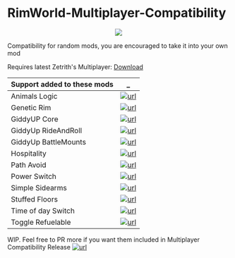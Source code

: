 # RimWorld-Multiplayer-Compatibility

<p align="center">
  <img src="https://raw.githubusercontent.com/notfood/RimWorld-Multiplayer-Compatibility/master/About/Preview.png">
</p>

Compatibility for random mods, you are encouraged to take it into your own mod

Requires latest Zetrith's Multiplayer: [Download](https://github.com/Parexy/Multiplayer)


Support added to these mods | _
--- | ---
Animals Logic        | [![url][repo]](https://github.com/quicksilverfox/RimworldMods/tree/master/AnimalsLogic)
Genetic Rim          | [![url][repo]](https://github.com/juanosarg/GeneticRim)
GiddyUP Core         | [![url][repo]](https://github.com/rheirman/GiddyUpCore)
GiddyUp RideAndRoll  | [![url][repo]](https://github.com/rheirman/GiddyUpRideAndRoll)
GiddyUp BattleMounts | [![url][repo]](https://github.com/rheirman/battlemounts)
Hospitality          | [![url][repo]](https://github.com/OrionFive/Hospitality)
Path Avoid           | [![url][repo]](https://github.com/KiameV/rimworld-pathavoid)
Power Switch         | [![url][repo]](https://github.com/HaploX1/RimWorld-PowerSwitch)
Simple Sidearms      | [![url][repo]](https://github.com/PeteTimesSix/SimpleSidearms)
Stuffed Floors       | [![url][repo]](https://github.com/FluffierThanThou/StuffedFloors)
Time of day Switch   | [![url][repo]](https://bitbucket.org/merthsoft/timeofdayswitch)
Toggle Refuelable    | [![url][steam]](https://steamcommunity.com/sharedfiles/filedetails/?id=1570308352)


WIP. Feel free to PR more if you want them included in Multiplayer Compatibility Release [![url][steam]](https://steamcommunity.com/sharedfiles/filedetails/?id=1629973374)

[repo]: https://i.imgur.com/lMH6WZV.png
[steam]: https://i.imgur.com/XEAiSka.png
